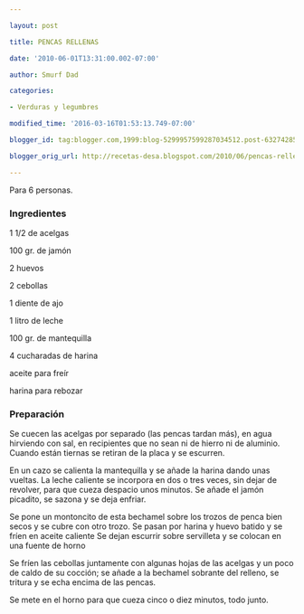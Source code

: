 ```yaml
---

layout: post

title: PENCAS RELLENAS

date: '2010-06-01T13:31:00.002-07:00'

author: Smurf Dad

categories:

- Verduras y legumbres

modified_time: '2016-03-16T01:53:13.749-07:00'

blogger_id: tag:blogger.com,1999:blog-5299957599287034512.post-6327428597855335320

blogger_orig_url: http://recetas-desa.blogspot.com/2010/06/pencas-rellenas.html

---
```


Para 6 personas.

<h3>Ingredientes</h3>

1 1/2 de acelgas

100 gr. de jamón

2 huevos

2 cebollas

1 diente de ajo

1 litro de leche

100 gr. de mantequilla

4 cucharadas de harina

aceite para freír

harina para rebozar

<h3>Preparación</h3>

Se cuecen las acelgas por separado (las pencas tardan más), en agua hirviendo con sal, en recipientes que no sean ni de hierro ni de aluminio. Cuando están tiernas se retiran de la placa y se escurren.

En un cazo se calienta la mantequilla y se añade la harina dando unas vueltas. La leche caliente se incorpora en dos o tres veces, sin dejar de revolver, para que cueza despacio unos minutos. Se añade el jamón picadito, se sazona y se deja enfriar.

Se pone un montoncito de esta bechamel sobre los trozos de penca bien secos y se cubre con otro trozo. Se pasan por harina y huevo batido y se fríen en aceite caliente Se dejan escurrir sobre servilleta y se colocan en una fuente de horno

Se fríen las cebollas juntamente con algunas hojas de las acelgas y un poco de caldo de su cocción; se añade a la bechamel sobrante del relleno, se tritura y se echa encima de las pencas.

Se mete en el horno para que cueza cinco o diez minutos, todo junto.